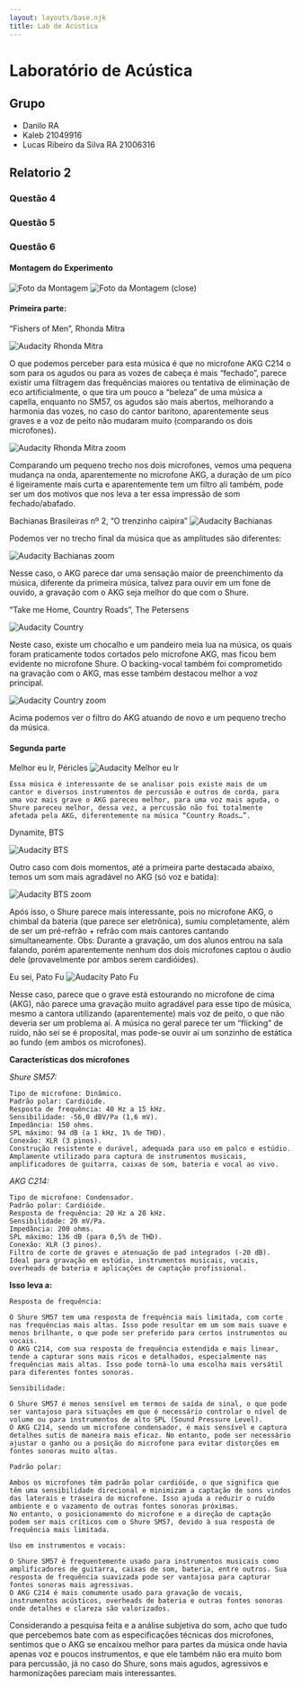 ```yaml
---
layout: layouts/base.njk
title: Lab de Acústica
---
```


# Laboratório de Acústica

## Grupo

- Danilo RA
- Kaleb 21049916
- Lucas Ribeiro da Silva RA 21006316

## Relatorio 2

### Questão 4

### Questão 5



### Questão 6

#### Montagem do Experimento

![Foto da Montagem](./fotos/foto-montagem6.png)
![Foto da Montagem (close)](./fotos/foto-montagem6-1.png)


#### Primeira parte:

“Fishers of Men”, Rhonda Mitra

![Audacity Rhonda Mitra](./fotos/rhonda-mitra.png)


O que podemos perceber para esta música é que no microfone AKG C214 o som para os agudos ou para as vozes de cabeça é mais “fechado”, parece existir uma filtragem das frequências maiores ou tentativa de eliminação de eco artificialmente, o que tira um pouco a “beleza” de uma música a capella, enquanto no SM57, os agudos são mais abertos, melhorando a harmonia das vozes, no caso do cantor barítono, aparentemente seus graves e a voz de peito não mudaram muito (comparando os dois microfones).

![Audacity Rhonda Mitra zoom](./fotos/rhonda-mitra2.png)

Comparando um pequeno trecho nos dois microfones, vemos uma pequena mudança na onda, aparentemente no microfone AKG, a duração de um pico é ligeiramente mais curta e aparentemente tem um filtro ali também, pode ser um dos motivos que nos leva a ter essa impressão de som fechado/abafado.


Bachianas Brasileiras nº 2, “O trenzinho caipira”
![Audacity Bachianas](./fotos/bachiana.png)


Podemos ver no trecho final da música que as amplitudes são diferentes:

![Audacity Bachianas zoom](./fotos/bachiana2.png)


Nesse caso, o AKG parece dar uma sensação maior de preenchimento da música, diferente da primeira música, talvez para ouvir em um fone de ouvido, a gravação com o AKG seja melhor do que com o Shure.

“Take me Home, Country Roads”, The Petersens

![Audacity Country](./fotos/country.png)

Neste caso, existe um chocalho e um pandeiro meia lua na música, os quais foram praticamente todos cortados pelo microfone AKG, mas ficou bem evidente no microfone Shure. O backing-vocal também foi comprometido na gravação com o AKG, mas esse também destacou melhor a voz principal.

![Audacity Country zoom](./fotos/country2.png)

Acima podemos ver o filtro do AKG atuando de novo e um pequeno trecho da música.


#### Segunda parte

Melhor eu Ir, Péricles
    ![Audacity Melhor eu Ir](./fotos/pericles.png)


    Essa música é interessante de se analisar pois existe mais de um cantor e diversos instrumentos de percussão e outros de corda, para uma voz mais grave o AKG pareceu melhor, para uma voz mais aguda, o Shure pareceu melhor, dessa vez, a percussão não foi totalmente afetada pela AKG, diferentemente na música “Country Roads…”.

Dynamite, BTS

![Audacity BTS](./fotos/bts.png)

Outro caso com dois momentos, até a primeira parte destacada abaixo, temos um som mais agradável no AKG (só voz e batida):

![Audacity BTS zoom](./fotos/bts2.png)


Após isso, o Shure parece mais interessante, pois no microfone AKG, o chimbal da bateria (que parece ser eletrônica), sumiu completamente, além de ser um pré-refrão + refrão com mais cantores cantando simultaneamente. 
Obs: Durante a gravação, um dos alunos entrou na sala falando, porém aparentemente nenhum dos dois microfones captou o áudio dele (provavelmente por ambos serem cardióides).


Eu sei, Pato Fu
![Audacity Pato Fu](./fotos/patofu.png)


Nesse caso, parece que o grave está estourando no microfone de cima (AKG), não parece uma gravação muito agradável para esse tipo de música, mesmo a cantora utilizando (aparentemente) mais voz de peito, o que não deveria ser um problema aí. A música no geral parece ter um “flicking” de ruído, não sei se é proposital, mas pode-se ouvir aí um sonzinho de estática ao fundo (em ambos os microfones).

 **Características dos microfones**

_Shure SM57:_

	Tipo de microfone: Dinâmico.
	Padrão polar: Cardióide.
	Resposta de frequência: 40 Hz a 15 kHz.
	Sensibilidade: -56,0 dBV/Pa (1,6 mV).
	Impedância: 150 ohms.
	SPL máximo: 94 dB (a 1 kHz, 1% de THD).
	Conexão: XLR (3 pinos).
	Construção resistente e durável, adequada para uso em palco e estúdio.
	Amplamente utilizado para captura de instrumentos musicais, amplificadores de guitarra, caixas de som, bateria e vocal ao vivo.

_AKG C214:_

	Tipo de microfone: Condensador.
	Padrão polar: Cardióide.
	Resposta de frequência: 20 Hz a 20 kHz.
	Sensibilidade: 20 mV/Pa.
	Impedância: 200 ohms.
	SPL máximo: 136 dB (para 0,5% de THD).
	Conexão: XLR (3 pinos).
	Filtro de corte de graves e atenuação de pad integrados (-20 dB).
	Ideal para gravação em estúdio, instrumentos musicais, vocais, overheads de bateria e aplicações de captação profissional.

__Isso leva a:__

	Resposta de frequência:

	O Shure SM57 tem uma resposta de frequência mais limitada, com corte nas frequências mais altas. Isso pode resultar em um som mais suave e menos brilhante, o que pode ser preferido para certos instrumentos ou vocais.
	O AKG C214, com sua resposta de frequência estendida e mais linear, tende a capturar sons mais ricos e detalhados, especialmente nas frequências mais altas. Isso pode torná-lo uma escolha mais versátil para diferentes fontes sonoras.

	Sensibilidade:

	O Shure SM57 é menos sensível em termos de saída de sinal, o que pode ser vantajoso para situações em que é necessário controlar o nível de volume ou para instrumentos de alto SPL (Sound Pressure Level).
	O AKG C214, sendo um microfone condensador, é mais sensível e captura detalhes sutis de maneira mais eficaz. No entanto, pode ser necessário ajustar o ganho ou a posição do microfone para evitar distorções em fontes sonoras muito altas.

	Padrão polar:

	Ambos os microfones têm padrão polar cardióide, o que significa que têm uma sensibilidade direcional e minimizam a captação de sons vindos das laterais e traseira do microfone. Isso ajuda a reduzir o ruído ambiente e o vazamento de outras fontes sonoras próximas.
	No entanto, o posicionamento do microfone e a direção de captação podem ser mais críticos com o Shure SM57, devido à sua resposta de frequência mais limitada.

    Uso em instrumentos e vocais:

	O Shure SM57 é frequentemente usado para instrumentos musicais como amplificadores de guitarra, caixas de som, bateria, entre outros. Sua resposta de frequência suavizada pode ser vantajosa para capturar fontes sonoras mais agressivas.
	O AKG C214 é mais comumente usado para gravação de vocais, instrumentos acústicos, overheads de bateria e outras fontes sonoras onde detalhes e clareza são valorizados.


Considerando a pesquisa feita e a análise subjetiva do som, acho que tudo que percebemos bate com as especificações técnicas dos microfones, sentimos que o AKG se encaixou melhor para partes da música onde havia apenas voz e poucos instrumentos, e que ele também não era muito bom para percussão, já no caso do Shure, sons mais agudos, agressivos e harmonizações pareciam mais interessantes. 

